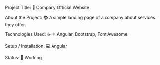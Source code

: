 Project Title: 📛
Company Official Website

About the Project: 📚
A simple landing page of a company about services they offer.

Technologies Used: ☕️ ⚛️
Angular, Bootstrap, Font Awesome

Setup / Installation: 💻
Angular

Status: 📶
Working

